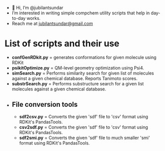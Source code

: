 - 👋 Hi, I’m @jubilantsundar
- I’m interested in writing simple compchem utility scripts that help in day-to-day works.
- Reach me at jubilantsundar@gmail.com

# List of scripts and their use
 - **confGenRDkit.py** = generates conformations for given molecule using RDKit
 - **psikitOptimize.py** = QM-level geometry optimization using Psi4.
 - **simSearch.py** = Performs similarity search for given list of molecules against a given chemical database. Reports Tanimoto scores.
 - **substrSearch.py** = Performs substructure search for a given list molecules against a given chemical database.
 - ## File conversion tools
   - **sdf2csv.py** = Converts the given 'sdf' file to 'csv' format using RDKit's PandasTools.
   - **csv2sdf.py** = Converts the given 'sdf' file to 'csv' format using RDKit's PandasTools.
   - **sdf2smi.py** = Converts the given 'sdf' file to much smaller 'smi' format using RDKit's PandasTools.

<!---
jubilantsundar/jubilantsundar is a ✨ special ✨ repository because its `README.md` (this file) appears on your GitHub profile.
You can click the Preview link to take a look at your changes.
--->
